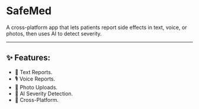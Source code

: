 # SafeMed
A cross-platform app that lets patients report side effects in text, voice, or photos, then uses AI to detect severity.

---

## ✨ Features:
- 📄 Text Reports.
- 🎙️ Voice Reports.
- 📸 Photo Uploads.
- 🤖 AI Severity Detection.
- 📱 Cross-Platform.
